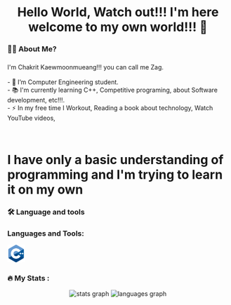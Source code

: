 
###

<h1 align="center">Hello World, Watch out!!! I'm here welcome to my own world!!! 👋</h1>

###

<h3 align="left">👩‍💻  About Me?</h3>

###

<p align="left">I'm Chakrit Kaewmoonmueang!!! you can call me Zag. <br><br>- 🔭 I’m Computer Engineering student.<br>- 📚 I'm currently learning C++, Competitive programing, about Software development, etc!!!.<br>- ⚡ In my free time I Workout, Reading a book about technology, Watch YouTube videos,  </p><br><h1>I have only a basic understanding of programming and I'm trying to learn it on my own</h1>

###

<h3 align="left">🛠 Language and tools</h3>


<h3 align="left">Languages and Tools:</h3>
<p align="left"> <a href="https://www.w3schools.com/cpp/" target="_blank" rel="noreferrer"> <img src="https://raw.githubusercontent.com/devicons/devicon/master/icons/cplusplus/cplusplus-original.svg" alt="cplusplus" width="40" height="40"/> </a> </p>


<h3 align="left">🔥   My Stats :</h3>












<div align="center">
  <img src="https://github-readme-stats.vercel.app/api?username=Zag5A6167&hide_title=false&hide_rank=false&show_icons=true&include_all_commits=true&count_private=true&disable_animations=false&theme=dracula&locale=en&hide_border=false" height="150" alt="stats graph"  />
  <img src="https://github-readme-stats.vercel.app/api/top-langs?username=Zag5A6167&locale=en&hide_title=false&layout=compact&card_width=320&langs_count=5&theme=dracula&hide_border=false" height="150" alt="languages graph"  />
</div>

